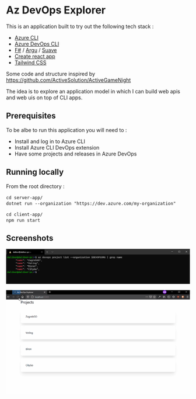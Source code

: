 # Az DevOps Explorer

This is an application built to try out the following tech stack :

* [Azure CLI](https://docs.microsoft.com/en-us/cli/azure/install-azure-cli)
* [Azure DevOps CLI](https://docs.microsoft.com/en-us/azure/devops/cli/?view=azure-devops)
* [F#](https://fsharp.org/) / [Argu](http://fsprojects.github.io/Argu/) / [Suave](https://suave.io/)
* [Create react app](https://create-react-app.dev/)
* [Tailwind CSS](https://tailwindcss.com/)

Some code and structure inspired by https://github.com/ActiveSolution/ActiveGameNight

The idea is to explore an application model in which I can build web apis and web uis on top of CLI apps.

## Prerequisites

To be albe to run this application you will need to :

* Install and log in to Azure CLI
* Install Azure CLI DevOps extension
* Have some projects and releases in Azure DevOps

## Running locally

From the root directory :

```
cd server-app/
dotnet run --organization "https://dev.azure.com/my-organization"
```

```
cd client-app/
npm run start
```

## Screenshots

![az devops cli](./docs/az-devops-cli.png)

![client-app](./docs/client-app.gif)
